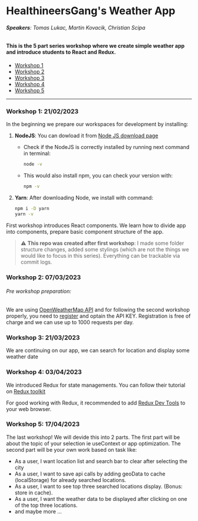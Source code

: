 # HealthineersGang's Weather App

###### _**Speakers**: Tomas Lukac, Martin Kovacik, Christian Scipa_

#### This is the 5 part series workshop where we create simple weather app and introduce students to React and Redux.

- [Workshop 1](#workshop-1-21022023)
- [Workshop 2](#workshop-2-07032023)
- [Workshop 3](#workshop-3-21032023)
- [Workshop 4](#workshop-4-03042023)
- [Workshop 5](#workshop-5-17042023)

---

### Workshop 1: 21/02/2023

In the beginning we prepare our workspaces for development by installing:

1.  **NodeJS**: You can dowload it from [Node JS download page](https://nodejs.org/en/download/)

    - Check if the NodeJS is correctly installed by running next command in terminal:

      ```sh
      node -v
      ```

    - This would also install npm, you can check your version with:

      ```sh
      npm -v
      ```

2.  **Yarn**: After downloading Node, we install with command:
    ```sh
    npm i -D yarn
    yarn -v
    ```

First workshop introduces React components. We learn how to divide app into components, prepare basic component structure of the app.

> :warning: **This repo was created after first workshop**: I made some folder structure changes, added some stylings (which are not the things we would like to focus in this series). Everything can be trackable via commit logs.

### Workshop 2: 07/03/2023

###### _Pre workshop preparation:_

We are using [OpenWeatherMap API](https://openweathermap.org/api) and for following the second workshop properly, you need to [register](https://home.openweathermap.org/users/sign_in) and optain the API KEY. Registration is free of charge and we can use up to 1000 requests per day.

### Workshop 3: 21/03/2023

We are continuing on our app, we can search for location and display some weather date

### Workshop 4: 03/04/2023

We introduced Redux for state managements. You can follow their tutorial on [Redux toolkit](https://redux-toolkit.js.org/introduction/getting-started)

For good working with Redux, it recommended to add [Redux Dev Tools](https://www.google.com/search?q=redux+dev+tool) to your web browser.

### Workshop 5: 17/04/2023

The last workshop! We will devide this into 2 parts. The first part will be about the topic of your selection ie useContext or app optimization. The second part will be your own work based on task like:

- As a user, I want location list and search bar to clear after selecting the city
- As a user, I want to save api calls by adding geoData to cache (localStorage) for already searched locations.
- As a user, I want to see top three searched locations display. (Bonus: store in cache). 
- As a user, I want the weather data to be displayed after clicking on one of the top three locations.
- and maybe more ...
